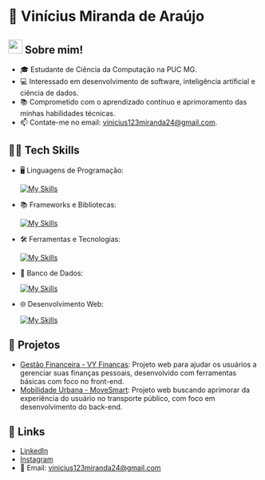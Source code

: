# 🥇 Vinícius Miranda de Araújo

## <img src="https://media.giphy.com/media/hvRJCLFzcasrR4ia7z/giphy.gif" width="28"> Sobre mim! 

- 🎓 Estudante de Ciência da Computação na PUC MG.
- 💻 Interessado em desenvolvimento de software, inteligência artificial e ciência de dados.
- 📚 Comprometido com o aprendizado contínuo e aprimoramento das minhas habilidades técnicas.
- 📫 Contate-me no email: vinicius123miranda24@gmail.com.

## 🧑‍💻 Tech Skills

- 🖥️ Linguagens de Programação: 

    [![My Skills](https://skillicons.dev/icons?i=c,cpp,java,cs)](https://skillicons.dev)
  
- 📚 Frameworks e Bibliotecas: 

    [![My Skills](https://skillicons.dev/icons?i=spring,bootstrap)](https://skillicons.dev)

- 🛠️ Ferramentas e Tecnologias: 

    [![My Skills](https://skillicons.dev/icons?i=git,vscode,eclipse,maven,azure,postman,figma)](https://skillicons.dev)

- 🎲 Banco de Dados:

    [![My Skills](https://skillicons.dev/icons?i=mysql,postgres)](https://skillicons.dev)
  
- 🌐 Desenvolvimento Web:

    [![My Skills](https://skillicons.dev/icons?i=html,css,javascript)](https://skillicons.dev)

## 📂 Projetos

- [Gestão Financeira - VY Finanças](https://github.com/ICEI-PUC-Minas-PMGCC-TI/ti-1-pmg-cc-m-20231-tiaw-g03-planejamento-financeiro-2.git): Projeto web para ajudar os usuários a gerenciar suas finanças pessoais, desenvolvido com ferramentas básicas com foco no front-end.
- [Mobilidade Urbana - MoveSmart](https://github.com/ICEI-PUC-Minas-CC-TI/plmg-cc-ti2-2024-1-g02-movesmart.git): Projeto web buscando aprimorar da experiência do usuário no transporte público, com foco em desenvolvimento do back-end.

## 🔗 Links

- [LinkedIn](https://www.linkedin.com/in/vinimiraa)
- [Instagram](https://www.instagram.com/vinimiraa)
- 📧 Email: [vinicius123miranda24@gmail.com](mailto:vinicius123miranda24@gmail.com)
